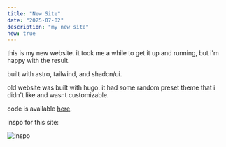 ```yaml
---
title: "New Site"
date: "2025-07-02"
description: "my new site"
new: true
---
```


this is my new website. it took me a while to get it up and running, but i'm happy with the result.

built with astro, tailwind, and shadcn/ui.

old website was built with hugo. it had some random preset theme that i didn't like and wasnt customizable.

code is available [here](https://github.com/z3300/newsite-v24).








inspo for this site:

![inspo](/images/z33tag.png)



